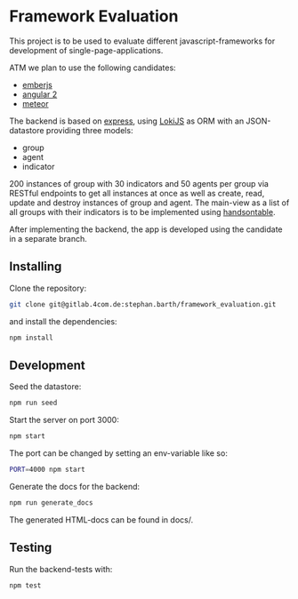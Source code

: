 Framework Evaluation
====================

This project is to be used to evaluate different javascript-frameworks for development of single-page-applications.

ATM we plan to use the following candidates:

* [emberjs](http://emberjs.com/)
* [angular 2](https://angular.io/)
* [meteor](https://www.meteor.com/)

The backend is based on [express](http://expressjs.com/de/), using [LokiJS](http://lokijs.org/#/) as
ORM with an JSON-datastore providing three models:

* group
* agent
* indicator

200 instances of group with 30 indicators and 50 agents per group via RESTful endpoints to get
all instances at once as well as create, read, update and destroy instances of group and agent. The main-view as a list of all groups with their indicators is to be implemented using
[handsontable](https://handsontable.com/).

After implementing the backend, the app is developed using the candidate in a separate branch.

Installing
----------

Clone the repository:

```bash
git clone git@gitlab.4com.de:stephan.barth/framework_evaluation.git
```

and install the dependencies:

```bash
npm install
```

Development
-----------
Seed the datastore:

```bash
npm run seed
```

Start the server on port 3000:

```bash
npm start
```
The port can be changed by setting an env-variable like so:

```bash
PORT=4000 npm start
```

Generate the docs for the backend:

```bash
npm run generate_docs
```

The generated HTML-docs can be found in docs/.

Testing
-------

Run the backend-tests with:

```bash
npm test
```
